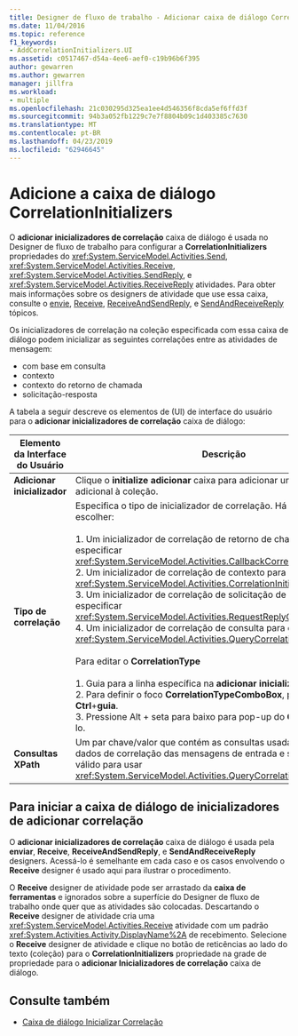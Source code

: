 ```yaml
---
title: Designer de fluxo de trabalho - Adicionar caixa de diálogo CorrelationInitializers
ms.date: 11/04/2016
ms.topic: reference
f1_keywords:
- AddCorrelationInitializers.UI
ms.assetid: c0517467-d54a-4ee6-aef0-c19b96b6f395
author: gewarren
ms.author: gewarren
manager: jillfra
ms.workload:
- multiple
ms.openlocfilehash: 21c030295d325ea1ee4d546356f8cda5ef6ffd3f
ms.sourcegitcommit: 94b3a052fb1229c7e7f8804b09c1d403385c7630
ms.translationtype: MT
ms.contentlocale: pt-BR
ms.lasthandoff: 04/23/2019
ms.locfileid: "62946645"
---
```

# <a name="add-correlationinitializers-dialog-box"></a>Adicione a caixa de diálogo CorrelationInitializers

O **adicionar inicializadores de correlação** caixa de diálogo é usada no Designer de fluxo de trabalho para configurar a **CorrelationInitializers** propriedades do <xref:System.ServiceModel.Activities.Send>, <xref:System.ServiceModel.Activities.Receive>, <xref:System.ServiceModel.Activities.SendReply>, e <xref:System.ServiceModel.Activities.ReceiveReply> atividades. Para obter mais informações sobre os designers de atividade que use essa caixa, consulte o [envie](../workflow-designer/send-activity-designer.md), [Receive](../workflow-designer/receive-activity-designer.md), [ReceiveAndSendReply](../workflow-designer/receiveandsendreply-template-designer.md), e [SendAndReceiveReply ](../workflow-designer/sendandreceivereply-template-designer.md) tópicos.

Os inicializadores de correlação na coleção especificada com essa caixa de diálogo podem inicializar as seguintes correlações entre as atividades de mensagem:

- com base em consulta
- contexto
- contexto do retorno de chamada
- solicitação-resposta

A tabela a seguir descreve os elementos de (UI) de interface do usuário para o **adicionar inicializadores de correlação** caixa de diálogo:

|Elemento da Interface do Usuário|Descrição|
|-|-----------------|
|**Adicionar inicializador**|Clique o **initialize adicionar** caixa para adicionar um inicializador adicional à coleção.|
|**Tipo de correlação**|Especifica o tipo de inicializador de correlação. Há quatro tipos a escolher:<br /><br /> 1. Um inicializador de correlação de retorno de chamada para especificar <xref:System.ServiceModel.Activities.CallbackCorrelationInitializer>.<br />2. Um inicializador de correlação de contexto para especificar <xref:System.ServiceModel.Activities.CorrelationInitializer>.<br />3. Um inicializador de correlação de solicitação de resposta para especificar <xref:System.ServiceModel.Activities.RequestReplyCorrelationInitializer>.<br />4. Um inicializador de correlação de consulta para especificar <xref:System.ServiceModel.Activities.QueryCorrelationInitializer>.<br /><br /> Para editar o **CorrelationType**<br /><br /> 1. Guia para a linha específica na **adicionar inicializador** DataGrid.<br />2. Para definir o foco **CorrelationTypeComboBox**, pressione **Ctrl**+**guia**.<br />3. Pressione Alt + seta para baixo para pop-up do **ComboBox** e editá-lo.|
|**Consultas XPath**|Um par chave/valor que contém as consultas usadas para extrair dados de correlação das mensagens de entrada e saída. Esta lista só é válido para usar <xref:System.ServiceModel.Activities.QueryCorrelationInitializer> tipos.|

## <a name="to-launch-the-add-correlation-initializers-dialog-box"></a>Para iniciar a caixa de diálogo de inicializadores de adicionar correlação

 O **adicionar inicializadores de correlação** caixa de diálogo é usada pela **enviar**, **Receive**, **ReceiveAndSendReply**, e  **SendAndReceiveReply** designers. Acessá-lo é semelhante em cada caso e os casos envolvendo o **Receive** designer é usado aqui para ilustrar o procedimento.

 O **Receive** designer de atividade pode ser arrastado da **caixa de ferramentas** e ignorados sobre a superfície do Designer de fluxo de trabalho onde quer que as atividades são colocadas. Descartando o **Receive** designer de atividade cria uma <xref:System.ServiceModel.Activities.Receive> atividade com um padrão <xref:System.Activities.Activity.DisplayName%2A> de recebimento. Selecione o **Receive** designer de atividade e clique no botão de reticências ao lado do texto (coleção) para o **CorrelationInitializers** propriedade na grade de propriedade para o **adicionar Inicializadores de correlação** caixa de diálogo.

## <a name="see-also"></a>Consulte também

- [Caixa de diálogo Inicializar Correlação](../workflow-designer/initialize-correlation-dialog-box.md)